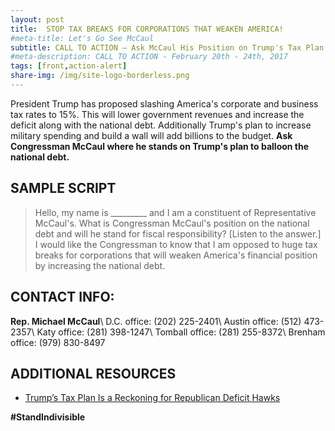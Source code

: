 ```yaml
---
layout: post
title:  STOP TAX BREAKS FOR CORPORATIONS THAT WEAKEN AMERICA!
#meta-title: Let's Go See McCaul
subtitle: CALL TO ACTION – Ask McCaul His Position on Trump's Tax Plan
#meta-description: CALL TO ACTION - February 20th - 24th, 2017
tags: [front,action-alert]
share-img: /img/site-logo-borderless.png
---
```

President Trump has proposed slashing America's corporate and business tax rates to 15%. This will lower government revenues and increase the deficit along with the national debt. Additionally Trump's plan to increase military spending and build a wall will add billions to the budget. **Ask Congressman McCaul where he stands on Trump's plan to balloon the national debt.**

## SAMPLE SCRIPT
>Hello, my name is &#95;&#95;&#95;&#95;&#95;&#95;&#95;&#95;&#95; and I am a constituent of Representative McCaul's. What is Congressman McCaul's position on the national debt and will he stand for fiscal responsibility? [Listen to the answer.] I would like the Congressman to know that I am opposed to huge tax breaks for corporations that will weaken America's financial position by increasing the national debt.

## CONTACT INFO:

**Rep. Michael McCaul**\\
D.C. office: (202) 225-2401\\
Austin office: (512) 473-2357\\
Katy office: (281) 398-1247\\
Tomball office: (281) 255-8372\\
Brenham office: (979) 830-8497

## ADDITIONAL RESOURCES
* [Trump’s Tax Plan Is a Reckoning for Republican Deficit Hawks](https://www.nytimes.com/2017/04/26/us/politics/trump-tax-plan-budget-deficit.html?ribbon-ad-idx=5&rref=politics&module=Ribbon&version=context&region=Header&action=click&contentCollection=Politics&pgtype=article&_r=0)

**#StandIndivisible**

